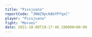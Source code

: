 ```yaml
---
title: "Pissjuana"
reportCode: "3NWZ9pcKAbYPfqxC"
player: "Pissjuana"
fight: "Moroes"
date: 2021-10-08T19:17:48.190000+00:00
---
```

